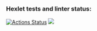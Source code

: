 ### Hexlet tests and linter status:
[![Actions Status](https://github.com/Hikiraya/frontend-project-44/workflows/hexlet-check/badge.svg)](https://github.com/Hikiraya/frontend-project-44/actions)
<a href="https://codeclimate.com/github/Hikiraya/frontend-project-44/maintainability"><img src="https://api.codeclimate.com/v1/badges/340517aed066460b80f2/maintainability" /></a>
